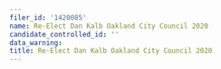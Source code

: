 ```yaml
---
filer_id: '1420085'
name: Re-Elect Dan Kalb Oakland City Council 2020
candidate_controlled_id: ''
data_warning:
title: Re-Elect Dan Kalb Oakland City Council 2020
---
```

